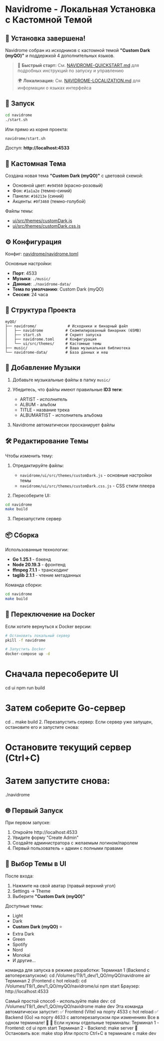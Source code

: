 # Navidrome - Локальная Установка с Кастомной Темой

## 🎵 Установка завершена!

Navidrome собран из исходников с кастомной темой **"Custom Dark (myQO)"** и поддержкой 4 дополнительных языков.

> 📖 **Быстрый старт:** См. [NAVIDROME-QUICKSTART.md](NAVIDROME-QUICKSTART.md) для подробных инструкций по запуску и управлению
>
> 🌍 **Локализация:** См. [NAVIDROME-LOCALIZATION.md](NAVIDROME-LOCALIZATION.md) для информации о языках интерфейса

## 🚀 Запуск

```bash
cd navidrome
./start.sh
```

Или прямо из корня проекта:
```bash
navidrome/start.sh
```

Доступ: **http://localhost:4533**

## 🎨 Кастомная Тема

Создана новая тема **"Custom Dark (myQO)"** с цветовой схемой:
- Основной цвет: `#e94560` (красно-розовый)
- Фон: `#1a1a2e` (темно-синий)
- Панели: `#16213e` (синий)
- Акценты: `#0f3460` (темно-голубой)

Файлы темы:
- [ui/src/themes/customDark.js](navidrome/ui/src/themes/customDark.js)
- [ui/src/themes/customDark.css.js](navidrome/ui/src/themes/customDark.css.js)

## ⚙️ Конфигурация

Конфиг: [navidrome/navidrome.toml](navidrome/navidrome.toml)

Основные настройки:
- **Порт**: 4533
- **Музыка**: `./music/`
- **Данные**: `./navidrome-data/`
- **Тема по умолчанию**: Custom Dark (myQO)
- **Сессия**: 24 часа

## 📁 Структура Проекта

```
myQO/
├── navidrome/              # Исходники и бинарный файл
│   ├── navidrome          # Скомпилированный бинарник (65MB)
│   ├── start.sh           # Скрипт запуска
│   ├── navidrome.toml     # Конфигурация
│   └── ui/src/themes/     # Кастомные темы
├── music/                 # Ваша музыкальная библиотека
└── navidrome-data/        # База данных и кеш
```

## 🎵 Добавление Музыки

1. Добавьте музыкальные файлы в папку `music/`
2. Убедитесь, что файлы имеют правильные **ID3 теги**:
   - ARTIST - исполнитель
   - ALBUM - альбом
   - TITLE - название трека
   - ALBUMARTIST - исполнитель альбома

3. Navidrome автоматически просканирует файлы

## 🛠️ Редактирование Темы

Чтобы изменить тему:

1. Отредактируйте файлы:
   - `navidrome/ui/src/themes/customDark.js` - основные настройки темы
   - `navidrome/ui/src/themes/customDark.css.js` - CSS стили плеера

2. Пересоберите UI:
```bash
cd navidrome
make build
```

3. Перезапустите сервер

## 📦 Сборка

Использованные технологии:
- **Go 1.25.1** - бэкенд
- **Node 20.19.3** - фронтенд
- **ffmpeg 7.1.1** - транскодинг
- **taglib 2.1.1** - чтение метаданных

Команда сборки:
```bash
cd navidrome
make build
```

## 🔄 Переключение на Docker

Если хотите вернуться к Docker версии:

```bash
# Остановить локальный сервер
pkill -f navidrome

# Запустить Docker
docker-compose up -d
```


# Сначала пересоберите UI
cd ui
npm run build

# Затем соберите Go-сервер
cd ..
make build
2. Перезапустить сервер:
Если сервер уже запущен, остановите его и запустите снова:
# Остановите текущий сервер (Ctrl+C)
# Затем запустите снова:
./navidrome


## 🌐 Первый Запуск

При первом запуске:
1. Откройте http://localhost:4533
2. Увидите форму "Create Admin"
3. Создайте администратора с желаемым логином/паролем
4. Первый пользователь = админ с полными правами

## 🎨 Выбор Темы в UI

После входа:
1. Нажмите на свой аватар (правый верхний угол)
2. Settings → Theme
3. Выберите **"Custom Dark (myQO)"**

Доступные темы:
- Light
- Dark
- **Custom Dark (myQO)** ⭐
- Extra Dark
- Green
- Spotify
- Nord
- Monokai
- И другие...


команда для запуска в режиме разработки:
Терминал 1 (Backend с автоперезапуском):
cd /Volumes/T9/1_dev/1_QO/myQO/navidrome
air
Терминал 2 (Frontend с hot reload):
cd /Volumes/T9/1_dev/1_QO/myQO/navidrome/ui
npm start
Браузер:
http://localhost:4533


Самый простой способ - используйте make dev:
cd /Volumes/T9/1_dev/1_QO/myQO/navidrome
make dev
Эта команда автоматически запустит:
✅ Frontend (Vite) на порту 4533 с hot reload
✅ Backend (Go) на порту 4633 с автоперезапуском при изменениях
Все в одном терминале! 🚀
📝 Если нужны отдельные терминалы:
Терминал 1 - Frontend:
cd ui
npm start
Терминал 2 - Backend:
make server
🛑 Остановить все:
make stop
Или просто Ctrl+C в терминале с make dev
